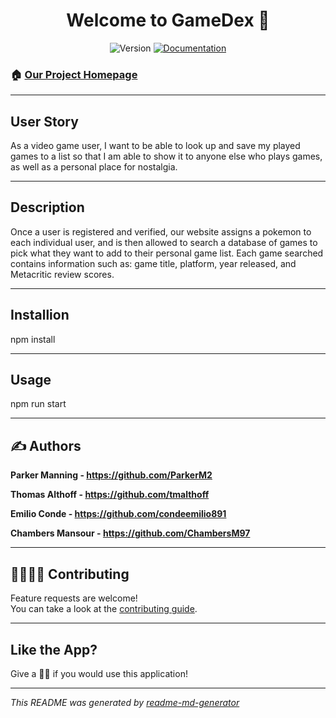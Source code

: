 <h1 align="center">Welcome to GameDex 👋</h1>
<p align="center">
  <img alt="Version" src="https://img.shields.io/badge/version-1.0.0-blue.svg?cacheSeconds=2592000" />
  <a href="https://github.com/ParkerM2/GamesList#readme" target="_blank">
    <img alt="Documentation" src="https://img.shields.io/badge/documentation-yes-brightgreen.svg" />
  </a>

</p>

### 🏠 [Our Project Homepage](https://github.com/ParkerM2/GamesList)


---
## User Story

As a video game user, I want to be able to look up and save my played games to a list so that I am able to show it to anyone else who plays games, as well as a personal place for nostalgia.

---
## Description
Once a user is registered and verified, our website assigns a pokemon to each individual user, and is then allowed to search a database of games to pick what they want to add to their personal game list. Each game searched contains information such as: game title, platform, year released, and Metacritic review scores.

---
## Installion


npm install

---
## Usage


npm run start

---
## ✍ Authors

**Parker Manning - https://github.com/ParkerM2**

**Thomas Althoff - https://github.com/tmalthoff**

**Emilio Conde - https://github.com/condeemilio891**

**Chambers Mansour - https://github.com/ChambersM97**

---
## 👨‍👨‍👦‍👦 Contributing

Feature requests are welcome!<br />You can take a look at the [contributing guide](https://github.com/ParkerM2/GamesList/graphs/contributors).

---
## Like the App?

Give a 👍🏻 if you would use this application!




***
_This README was generated by [readme-md-generator](https://github.com/kefranabg/readme-md-generator)_